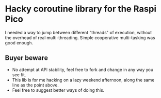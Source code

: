 # Hacky coroutine library for the Raspi Pico

I needed a way to jump between different "threads" of execution, without the overhead of real multi-threading.
Simple cooperative multi-tasking was good enough.

## Buyer beware

* No attempt at API stability, feel free to fork and change in any way you see fit.
* This lib is for me hacking on a lazy weekend afternoon, along the same line as the point above.
* Feel free to suggest better ways of doing this.
